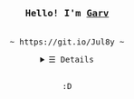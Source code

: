 <h3 align="center"><samp>Hello! I'm <b><a rel="nofollow noopener noreferrer" target="_blank" href="https://garv-shah.github.io">Garv</a></b></samp></h3>
<p align="center"><br>
  <samp>
    ~ https://git.io/Jul8y ~ <br>
  </samp>
</p>
<details align="center">
   <summary> <samp>&#9776; Details</samp></summary>
   <p align="center">
     <br>
      <a href="https://github.com/garv-shah?tab=repositories" target="_blank"><img alt="Code" src="https://img.shields.io/badge/-code-000000?style=flat-square&logo=Plex&logoColor=white"></a>
      <a href="https://github.com/garv-shah?tab=repositories&language=python" target="_blank"><img alt="Python" src="https://img.shields.io/badge/-Python-3572A5?style=flat-square&logo=Python&logoColor=white"></a>
      <a href="https://github.com/garv-shah?tab=repositories&language=javascript" target="_blank"><img alt="Javascript" src="https://img.shields.io/badge/-Javascript-f1e05a?style=flat-square&logo=Javascript&logoColor=white"></a>
      <a href="https://github.com/garv-shah?tab=repositories&language=dart" target="_blank"><img alt="Dart" src="https://img.shields.io/badge/-Flutter-375eab?style=flat-square&logo=Flutter&logoColor=white"></a>
      <a href="https://github.com/kevinjycui?tab=repositories&language=html" target="_blank"><img alt="HTML" src="https://img.shields.io/badge/-HTML-E34F26?style=flat-square&logo=HTML5&logoColor=white"></a>
  <br>
  <img src="https://github-readme-stats.vercel.app/api?username=garv-shah&show_icons=true&hide_border=true&title_color=5391FE&icon_color=000000&text_color=555"></img><br>
     <a href="https://www.wwdcscholars.com/s/DF1A5147-A993-44E4-8739-8A050139A7BA" target="_blank"><img alt="Updates" src="https://img.shields.io/badge/--000000?style=flat-square&logo=Apple&logoColor=white"></a>
     <a href="https://garv-shah.github.io" target="_blank"><img alt="GitHub Visits" src="https://badges.pufler.dev/visits/garv-shah/garv-shah"/></a>
     <a href="https://www.youtube.com/watch?v=dQw4w9WgXcQ" target="_blank"><img alt="GitHub Commits Monthly" src="https://badges.pufler.dev/commits/monthly/garv-shah"></a>
  </samp>
  </p>
</details>
<br>
<samp>
  <p align="center">
    :D<br>
  </p>
</samp>
